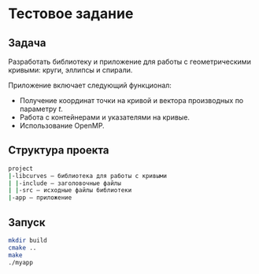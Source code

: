 # Тестовое задание

## Задача

Разработать библиотеку и приложение для работы с геометрическими кривыми: круги, эллипсы и спирали.

Приложение включает следующий функционал:

 - Получение координат точки на кривой и вектора производных по параметру $t$.
 - Работа с контейнерами и указателями на кривые.
 - Использование OpenMP.

## Структура проекта
```sh
project
|-libcurves – библиотека для работы с кривыми
| |-include – заголовочные файлы
| |-src – исходные файлы библиотеки
|-app – приложение
```

## Запуск
```sh
mkdir build
cmake ..
make
./myapp
```
